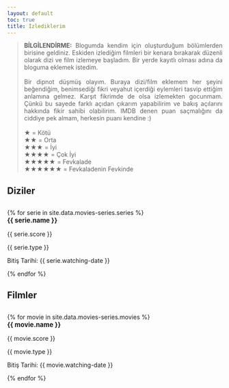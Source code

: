 ```yaml
---
layout: default
toc: true
title: İzlediklerim
---
```


<blockquote style="text-align: justify;">
    <b>BİLGİLENDİRME:</b> Blogumda kendim için oluşturduğum bölümlerden birisine geldiniz. Eskiden izlediğim filmleri bir kenara bırakarak düzenli olarak dizi ve film izlemeye başladım. Bir yerde kayıtlı olması adına da bloguma eklemek istedim.
    <br><br>
    Bir dipnot düşmüş olayım. Buraya dizi/film eklemem her şeyini beğendiğim, benimsediği fikri veyahut içerdiği eylemleri tasvip ettiğim anlamına gelmez. Karşıt fikrimde de olsa izlemekten gocunmam. Çünkü bu sayede farklı açıdan çıkarım yapabilirim ve bakış açılarını hakkında fikir sahibi olabilirim. IMDB denen puan saçmalığını da ciddiye pek almam, herkesin puanı kendine :)
    <br><br>
    ★ = Kötü<br>
    ★★ = Orta<br>
    ★★★ = İyi<br>
    ★★★★ = Çok İyi<br>
    ★★★★★ = Fevkalade<br>
    ★★★★★★ = Fevkaladenin Fevkinde<br>
</blockquote>

<h2 style="margin-bottom: 30px;" id="diziler">Diziler</h2>

<div class="book-movie-list-div">
    {% for serie in site.data.movies-series.series %}
        <div class="book-movie-div">
            <img src="{{ serie.cover-img }}" alt="">
            <div class="item-info-div">
                <b style="font-size: 15px; margin-bottom: 2px;">{{ serie.name }}</b>
                <p>{{ serie.score }}</p>
                <span class="item-type">{{ serie.type }}</span>
                <p>Bitiş Tarihi: {{ serie.watching-date }}</p>
            </div>
        </div>
    {% endfor %}
</div>

<h2 style="margin-bottom: 30px;" id="filmler">Filmler</h2>

<div class="book-movie-list-div">
    {% for movie in site.data.movies-series.movies %}
        <div class="book-movie-div">
            <img src="{{ movie.cover-img }}" alt="">
            <div class="item-info-div">
                <b style="font-size: 15px; margin-bottom: 2px;">{{ movie.name }}</b>
                <p>{{ movie.score }}</p>
                <span class="item-type">{{ movie.type }}</span>
                <p>Bitiş Tarihi: {{ movie.watching-date }}</p>
            </div>
        </div>
    {% endfor %}
</div>